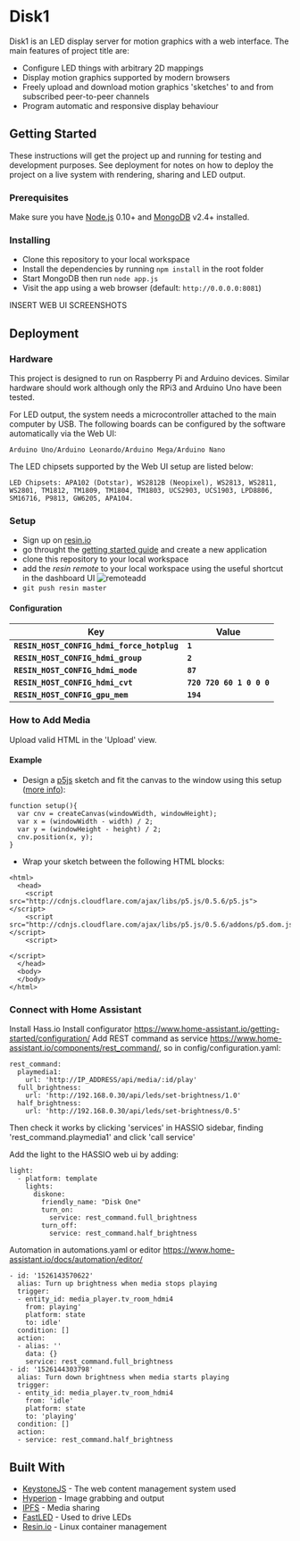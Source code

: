 # Disk1

Disk1 is an LED display server for motion graphics with a web interface. The main features of project title are:

* Configure LED things with arbitrary 2D mappings
* Display motion graphics supported by modern browsers
* Freely upload and download motion graphics 'sketches' to and from subscribed peer-to-peer channels
* Program automatic and responsive display behaviour

## Getting Started

<!-- These instructions will get you a copy of the project up and running on your local machine for development and testing purposes. See deployment for notes on how to deploy the project on a live system. -->

These instructions will get the project up and running for testing and development purposes. See deployment for notes on how to deploy the project on a live system with rendering, sharing and LED output.

<!-- - Make sure you have [Node.js](http://nodejs.org/download) 0.10+ and [MongoDB](http://www.mongodb.org/downloads) v2.4+ installed -->

### Prerequisites

Make sure you have [Node.js](http://nodejs.org/download) 0.10+ and [MongoDB](http://www.mongodb.org/downloads) v2.4+ installed.


<!-- What things you need to install the software and how to install them -->


### Installing

- Clone this repository to your local workspace
- Install the dependencies by running `npm install` in the root folder
- Start MongoDB then run `node app.js`
- Visit the app using a web browser (default: `http://0.0.0.0:8081`)

INSERT WEB UI SCREENSHOTS

<!-- A step by step series of examples that tell you have to get a development env running -->

<!-- Say what the step will be

```
Give the example
```

And repeat

```
until finished
```

End with an example of getting some data out of the system or using it for a little demo -->

<!-- ## Running the tests

Explain how to run the automated tests for this system

### Break down into end to end tests

Explain what these tests test and why

```
Give an example
```

### And coding style tests

Explain what these tests test and why

```
Give an example
```
 -->
## Deployment

<!-- Add additional notes about how to deploy this on a live system -->

### Hardware

This project is designed to run on Raspberry Pi and Arduino devices. Similar hardware should work although only the RPi3 and Arduino Uno have been tested.

For LED output, the system needs a microcontroller attached to the main computer by USB. The following boards can be configured by the software automatically via the Web UI:

```
Arduino Uno/Arduino Leonardo/Arduino Mega/Arduino Nano
```

The LED chipsets supported by the Web UI setup are listed below:

```
LED Chipsets: APA102 (Dotstar), WS2812B (Neopixel), WS2813, WS2811, WS2801, TM1812, TM1809, TM1804, TM1803, UCS2903, UCS1903, LPD8806, SM16716, P9813, GW6205, APA104.
```

### Setup

- Sign up on [resin.io](https://dashboard.resin.io/signup)
- go throught the [getting started guide](http://docs.resin.io/raspberrypi/nodejs/getting-started/) and create a new application
- clone this repository to your local workspace
- add the _resin remote_ to your local workspace using the useful shortcut in the dashboard UI ![remoteadd](https://raw.githubusercontent.com/resin-io-playground/boombeastic/master/docs/gitresinremote.png)
- `git push resin master`

#### Configuration

| Key                                       | Value
|-------------------------------------------|-------------------------
|**`RESIN_HOST_CONFIG_hdmi_force_hotplug`** | **`1`**
|**`RESIN_HOST_CONFIG_hdmi_group`**         | **`2`**
|**`RESIN_HOST_CONFIG_hdmi_mode`**          | **`87`**
|**`RESIN_HOST_CONFIG_hdmi_cvt`**           | **`720 720 60 1 0 0 0`**
|**`RESIN_HOST_CONFIG_gpu_mem`** | **`194`**

### How to Add Media

Upload valid HTML in the 'Upload' view.

#### Example

- Design a [p5js](https://editor.p5js.org/) sketch and fit the canvas to the window using this setup ([more info](https://github.com/processing/p5.js/wiki/Positioning-your-canvas#making-the-canvas-fill-the-window)):
```
function setup(){
  var cnv = createCanvas(windowWidth, windowHeight);
  var x = (windowWidth - width) / 2;
  var y = (windowHeight - height) / 2;
  cnv.position(x, y);
}
```

- Wrap your sketch between the following HTML blocks:
```
<html>
  <head>
    <script src="http://cdnjs.cloudflare.com/ajax/libs/p5.js/0.5.6/p5.js"></script>
    <script src="http://cdnjs.cloudflare.com/ajax/libs/p5.js/0.5.6/addons/p5.dom.js"></script>
    <script>
```
```
</script>
  </head>
  <body>
  </body>
</html>
```

### Connect with Home Assistant

Install Hass.io
Install configurator https://www.home-assistant.io/getting-started/configuration/
Add REST command as service https://www.home-assistant.io/components/rest_command/, so in config/configuration.yaml:
```
rest_command:
  playmedia1:
    url: 'http://IP_ADDRESS/api/media/:id/play'
  full_brightness:
    url: 'http://192.168.0.30/api/leds/set-brightness/1.0'
  half_brightness:
    url: 'http://192.168.0.30/api/leds/set-brightness/0.5'

```
Then check it works by clicking 'services' in HASSIO sidebar, finding 'rest_command.playmedia1' and click 'call service'

Add the light to the HASSIO web ui by adding:
```
light:
  - platform: template
    lights:
      diskone:
        friendly_name: "Disk One"
        turn_on:
          service: rest_command.full_brightness
        turn_off:
          service: rest_command.half_brightness
```
Automation in automations.yaml or editor https://www.home-assistant.io/docs/automation/editor/
```
- id: '1526143570622'
  alias: Turn up brightness when media stops playing
  trigger:
  - entity_id: media_player.tv_room_hdmi4
    from: playing'
    platform: state
    to: idle'
  condition: []
  action:
  - alias: ''
    data: {}
    service: rest_command.full_brightness
- id: '1526144303798'
  alias: Turn down brightness when media starts playing
  trigger:
  - entity_id: media_player.tv_room_hdmi4
    from: 'idle'
    platform: state
    to: 'playing'
  condition: []
  action:
  - service: rest_command.half_brightness

```

## Built With

* [KeystoneJS](http://keystonejs.com/) - The web content management system used
* [Hyperion](https://hyperion-project.org/) - Image grabbing and output
* [IPFS](https://ipfs.io/) - Media sharing
* [FastLED](http://fastled.io/) - Used to drive LEDs
* [Resin.io](https://resin.io/) - Linux container management

<!-- ## Contributing

Please read [CONTRIBUTING.md](https://gist.github.com/PurpleBooth/b24679402957c63ec426) for details on our code of conduct, and the process for submitting pull requests to us. -->

<!-- ## Versioning

We use [SemVer](http://semver.org/) for versioning. For the versions available, see the [tags on this repository](https://github.com/your/project/tags). -->

<!-- ## Authors

* **Billie Thompson** - *Initial work* - [PurpleBooth](https://github.com/PurpleBooth)

See also the list of [contributors](https://github.com/your/project/contributors) who participated in this project.

## License

This project is licensed under the MIT License - see the [LICENSE.md](LICENSE.md) file for details -->

<!-- ## Acknowledgments

* Hat tip to anyone who's code was used
* Inspiration
* etc -->
